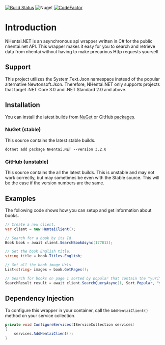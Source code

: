 [![Build Status](https://dev.azure.com/matthewtrip2/NHentai.NET/_apis/build/status/Hamsterland.NHentai.NET?branchName=master)](https://dev.azure.com/matthewtrip2/NHentai.NET/_build/latest?definitionId=7&branchName=master)
![Nuget](https://img.shields.io/nuget/v/NHentai.NET)
[![CodeFactor](https://www.codefactor.io/repository/github/hamsterland/nhentai.net/badge)](https://www.codefactor.io/repository/github/hamsterland/nhentai.net)

# Introduction
NHentai.NET is an asynchronous api wrapper written in C# for the public nhentai.net API. This wrapper makes it easy for you to search and retrieve data from nhentai without having to make precarious Http requests yourself.

## Support
This project utilizes the System.Text.Json namespace instead of the popular alternative Newtonsoft.Json. Therefore, NHentai.NET only supports projects that target .NET Core 3.0 and .NET Standard 2.0 and above.

## Installation
You can install the latest builds from [NuGet](https://www.nuget.org/packages/NHentai.NET/3.2.0) or GitHub [packages](https://github.com/Hamsterland/NHentai.NET/packages).

### NuGet (stable)
This source contains the latest stable builds.
```
dotnet add package NHentai.NET --version 3.2.0
```
### GitHub (unstable)
This source contains the all the latest builds. This is unstable and may not work correctly, but may sometimes be even with the Stable source. This will be the case if the version numbers are the same.
## Examples
The following code shows how you can setup and get information about books.
```cs
// Create a new client.
var client = new HentaiClient();

// Search for a book by its Id.
Book book = await client.SearchBookAsync(177013);

// Get the book English title.
string title = book.Titles.English;

// Get all the book image Urls.
List<string> images = book.GetPages();

// Search for books on page 1 sorted by popular that contain the "yuri" tag but exclude "lolicon".
SearchResult result = await client.SearchQueryAsync(1, Sort.Popular, "yuri", "-lolicon");
```

## Dependency Injection
To configure this wrapper in your container, call the `AddHentaiClient()` method on your service collection.
```cs
private void ConfigureServices(IServiceCollection services)
{
    services.AddHentaiClient();
}
```


